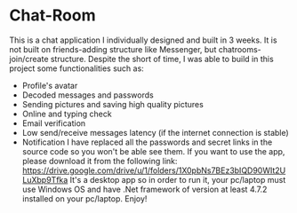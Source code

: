 # Chat-Room
This is a chat application I individually designed and built in 3 weeks. It is not built on friends-adding structure like Messenger, but chatrooms-join/create structure.
Despite the short of time, I was able to build in this project some functionalities such as: 
- Profile's avatar
- Decoded messages and passwords
- Sending pictures and saving high quality pictures
- Online and typing check
- Email verification
- Low send/receive messages latency (if the internet connection is stable)
- Notification
I have replaced all the passwords and secret links in the source code so you won't be able see them. If you want to use the app, please download it from the following link:
https://drive.google.com/drive/u/1/folders/1X0pbNs7BEz3bIQD90WIt2ULuXbp9Tfka
It's a desktop app so in order to run it, your pc/laptop must use Windows OS and have .Net framework of version at least 4.7.2 installed on your pc/laptop. Enjoy!
